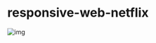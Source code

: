 # responsive-web-netflix
![img](https://user-images.githubusercontent.com/68298456/94226786-d5afae80-fece-11ea-95e1-bc53033b7936.png)



